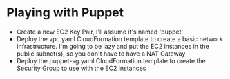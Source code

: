 # Playing with Puppet

- Create a new EC2 Key Pair, I'll assume it's named 'puppet'
- Deploy the vpc.yaml CloudFormation template to create a basic network infrastructure.  I'm going to be lazy and put the EC2 instances in the public subnet(s), so you don't have to have a NAT Gateway
- Deploy the puppet-sg.yaml CloudFormation template to create the Security Group to use with the EC2 instances

